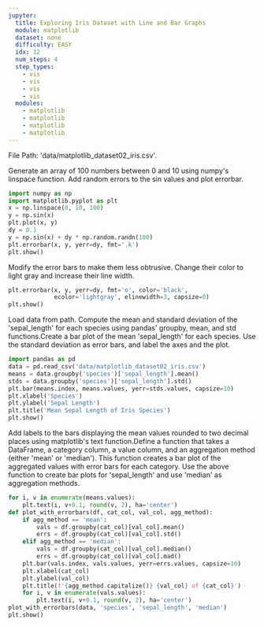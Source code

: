 ```yaml
---
jupyter:
  title: Exploring Iris Dataset with Line and Bar Graphs 
  module: matplotlib
  dataset: none
  difficulty: EASY
  idx: 12
  num_steps: 4
  step_types:
    - vis
    - vis
    - vis
    - vis
  modules: 
    - matplotlib
    - matplotlib
    - matplotlib
    - matplotlib
---
```


File Path: 'data/matplotlib_dataset02_iris.csv'.

Generate an array of 100 numbers between 0 and 10 using numpy's linspace function. Add random errors to the sin values and plot errorbar.
```python
import numpy as np
import matplotlib.pyplot as plt
x = np.linspace(0, 10, 100)
y = np.sin(x)
plt.plot(x, y)
dy = 0.1
y = np.sin(x) + dy * np.random.randn(100)
plt.errorbar(x, y, yerr=dy, fmt='.k')
plt.show()
```

Modify the error bars to make them less obtrusive. Change their color to light gray and increase their line width.
```python
plt.errorbar(x, y, yerr=dy, fmt='o', color='black',
             ecolor='lightgray', elinewidth=3, capsize=0)
plt.show()
```

Load data from path. Compute the mean and standard deviation of the 'sepal_length' for each species using pandas' groupby, mean, and std functions.Create a bar plot of the mean 'sepal_length' for each species. Use the standard deviation as error bars, and label the axes and the plot.
```python
import pandas as pd
data = pd.read_csv('data/matplotlib_dataset02_iris.csv')
means = data.groupby('species')['sepal_length'].mean()
stds = data.groupby('species')['sepal_length'].std()
plt.bar(means.index, means.values, yerr=stds.values, capsize=10)
plt.xlabel('Species')
plt.ylabel('Sepal Length')
plt.title('Mean Sepal Length of Iris Species')
plt.show()
```

Add labels to the bars displaying the mean values rounded to two decimal places using matplotlib's text function.Define a function that takes a DataFrame, a category column, a value column, and an aggregation method (either 'mean' or 'median'). This function creates a bar plot of the aggregated values with error bars for each category.
Use the above function to create bar plots for 'sepal_length' and use 'median' as aggregation methods.
```python
for i, v in enumerate(means.values):
    plt.text(i, v+0.1, round(v, 2), ha='center')
def plot_with_errorbars(df, cat_col, val_col, agg_method):
    if agg_method == 'mean':
        vals = df.groupby(cat_col)[val_col].mean()
        errs = df.groupby(cat_col)[val_col].std()
    elif agg_method == 'median':
        vals = df.groupby(cat_col)[val_col].median()
        errs = df.groupby(cat_col)[val_col].mad()
    plt.bar(vals.index, vals.values, yerr=errs.values, capsize=10)
    plt.xlabel(cat_col)
    plt.ylabel(val_col)
    plt.title(f'{agg_method.capitalize()} {val_col} of {cat_col}')
    for i, v in enumerate(vals.values):
        plt.text(i, v+0.1, round(v, 2), ha='center')
plot_with_errorbars(data, 'species', 'sepal_length', 'median')
plt.show()
```
